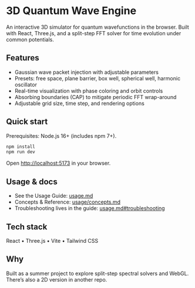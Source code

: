# 3D Quantum Wave Engine

An interactive 3D simulator for quantum wavefunctions in the browser.
Built with React, Three.js, and a split-step FFT solver for time
evolution under common potentials.

## Features

- Gaussian wave packet injection with adjustable parameters
- Presets: free space, plane barrier, box well, spherical well, harmonic oscillator
- Real-time visualization with phase coloring and orbit controls
- Absorbing boundaries (CAP) to mitigate periodic FFT wrap-around
- Adjustable grid size, time step, and rendering options

## Quick start

Prerequisites: Node.js 16+ (includes npm 7+).

```bash
npm install
npm run dev
```

Open [http://localhost:5173](http://localhost:5173) in your browser.

## Usage & docs

- See the Usage Guide: [usage.md](./usage.md)
- Concepts & Reference: [usage/concepts.md](./usage/concepts.md)
- Troubleshooting lives in the guide: [usage.md#troubleshooting](./usage.md#troubleshooting)

## Tech stack

React • Three.js • Vite • Tailwind CSS

## Why

Built as a summer project to explore split-step spectral solvers and WebGL.
There’s also a 2D version in another repo.
